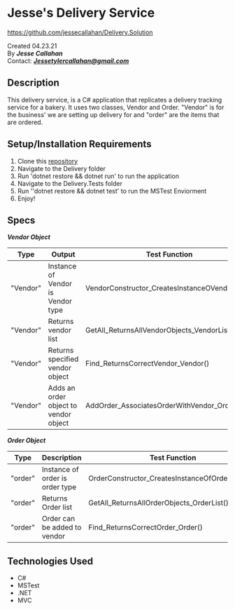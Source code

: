 # Jesse's Delivery Service
https://github.com/jessecallahan/Delivery.Solution

Created 04.23.21</br>
By _**Jesse Callahan**_</br>
Contact: _**Jessetylercallahan@gmail.com**_</br>

## Description
This delivery service, is a C# application that replicates a delivery tracking service for a bakery. It uses two classes, Vendor and Order. "Vendor" is for the business' we are setting up delivery for and "order" are the items that are ordered. 

## Setup/Installation Requirements

1. Clone this [repository](https://github.com/jessecallahan/Bakery.Solution)
2. Navigate to the Delivery folder
3. Run 'dotnet restore && dotnet run' to run the application
4. Navigate to the Delivery.Tests folder
5. Run ''dotnet restore && dotnet test' to run the MSTest Enviorment
6. Enjoy!

## Specs

_**Vendor Object**_

|  Type | Output  | Test Function |
|---|---|---|
|  "Vendor" | Instance of Vendor is Vendor type | VendorConstructor_CreatesInstanceOVendor() |
 |  "Vendor" | Returns vendor list | GetAll_ReturnsAllVendorObjects_VendorList()| 
|  "Vendor"  | Returns specified vendor object | Find_ReturnsCorrectVendor_Vendor() |
 |  "Vendor"  | Adds an order object to vendor object | AddOrder_AssociatesOrderWithVendor_OrderList() |



_**Order Object**_

|  Type | Description  | Test Function |
|---|---|---|
|  "order" | Instance of order is order type | OrderConstructor_CreatesInstanceOfOrder_Order() | 
|  "order"  | Returns Order list | GetAll_ReturnsAllOrderObjects_OrderList() |
|  "order" | Order can be added to vendor | Find_ReturnsCorrectOrder_Order()|


## Technologies Used
* C#
* MSTest
* .NET
* MVC


